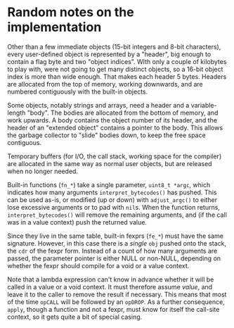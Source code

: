 # Random notes on the implementation

Other than a few immediate objects (15-bit integers and 8-bit
characters), every user-defined object is represented by a "header",
big enough to contain a flag byte and two "object indices".  WIth only
a couple of kilobytes to play with, were not going to get many
distinct objects, so a 16-bit object index is more than wide enough.
That makes each header 5 bytes.  Headers are allocated from the top of
memory, working downwards, and are numbered contiguously with the
built-in objects.

Some objects, notably strings and arrays, need a header and a
variable-length "body".  The bodies are allocated from the bottom of
memory, and work upwards.  A body contains the object number of its
header, and the header of an "extended object" contains a pointer to
the body.  This allows the garbage collector to "slide" bodies down,
to keep the free space contiguous.

Temporary buffers (for I/O, the call stack, working space for the
compiler) are allocated in the same way as normal user objects, but
are released when no longer needed.

Built-in functions (`fn_*`) take a single parameter, `uint8_t *argc`,
which indicates how many arguments `interpret_bytecodes()` has pushed.
This can be used as-is, or modified (up or down) with `adjust_argc()`
to either lose excessive arguments or to pad with `nil`s.  When the
function returns, `interpret_bytecodes()` will remove the remaining
arguments, and (if the call was in a value context) push the returned
value.

Since they live in the same table, built-in fexprs (`fe_*`) must have
the same signature.  However, in this case there is a _single_ `obj`
pushed onto the stack, the `cdr` of the fexpr form.  Instead of a
count of how many arguments are passed, the parameter pointer
is either NULL or non-NULL, depending on whether the fexpr should
compile for a void or a value context.

Note that a lambda expression can't know in advance whether it will be
called in a value or a void context.  It must therefore assume
_value_, and leave it to the caller to remove the result if necessary.
This means that most of the time `opCALL` will be followed by an
`opDROP`.  As a further consequence, `apply`, though a function and
not a fexpr, must know for itself the call-site context, so it gets
quite a bit of special casing.
